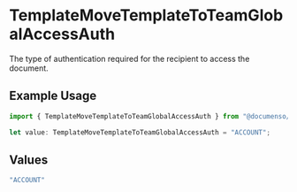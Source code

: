 # TemplateMoveTemplateToTeamGlobalAccessAuth

The type of authentication required for the recipient to access the document.

## Example Usage

```typescript
import { TemplateMoveTemplateToTeamGlobalAccessAuth } from "@documenso/sdk-typescript/models/operations";

let value: TemplateMoveTemplateToTeamGlobalAccessAuth = "ACCOUNT";
```

## Values

```typescript
"ACCOUNT"
```